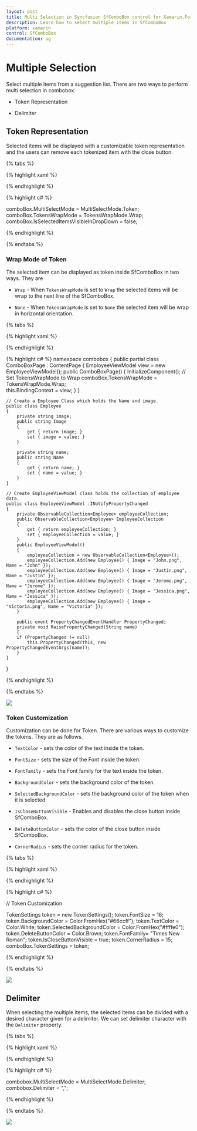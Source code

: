 ```yaml
---
layout: post
title: Multi Selection in Syncfusion SfComboBox control for Xamarin.Forms
description: Learn how to select multiple items in SfComboBox
platform: xamarin
control: SfComboBox
documentation: ug
---
```

# Multiple Selection

Select multiple items from a suggestion list. There are two ways to perform multi selection in combobox.

* Token Representation

* Delimiter

## Token Representation

Selected items will be displayed with a customizable token representation and the users can remove each tokenized item with the close button.

{% tabs %}

{% highlight xaml %}

<StackLayout VerticalOptions="Start" HorizontalOptions="Start" Padding="30">
	<combobox:SfComboBox HeightRequest="40" x:Name="comboBox" MultiSelectMode="Token" TokensWrapMode="Wrap" IsSelectedItemsVisibleInDropDown="false" />                    
</StackLayout> 

{% endhighlight %}

{% highlight c# %}

comboBox.MultiSelectMode = MultiSelectMode.Token;
comboBox.TokensWrapMode = TokensWrapMode.Wrap;
comboBox.IsSelectedItemsVisibleInDropDown = false;

{% endhighlight %}

{% endtabs %}

### Wrap Mode of Token

The selected item can be displayed as token inside SfComboBox in two ways. They are

* `Wrap` - When `TokensWrapMode` is set to `Wrap` the selected items will be wrap to the next line of the SfComboBox.

* `None` - When `TokensWrapMode` is set to `None` the selected item will be wrap in horizontal orientation.

{% tabs %}

{% highlight xaml %}


<StackLayout VerticalOptions="Start" HorizontalOptions="Start" Padding="30">
    <combobox:SfComboBox HeightRequest="40" x:Name="comboBox" DropDownItemHeight="50" DisplayMemberPath="Name" ImageMemberPath="Image" MultiSelectMode="Token" DataSource="{Binding EmployeeCollection}"/>
</StackLayout>

{% endhighlight %}

{% highlight c# %}
namespace combobox
{
    public partial class ComboBoxPage : ContentPage 
    { 
        EmployeeViewModel view = new EmployeeViewModel(); 
        public ComboBoxPage() 
        { 
            InitializeComponent(); 
            // Set TokensWrapMode to Wrap 
            comboBox.TokensWrapMode = TokensWrapMode.Wrap;  
            this.BindingContext = view; 
        } 
    } 

    // Create a Employee Class which holds the Name and image. 
    public class Employee 
    { 
        private string image; 
        public string Image 
        { 
            get { return image; } 
            set { image = value; } 
        } 

        private string name; 
        public string Name 
        { 
            get { return name; } 
            set { name = value; } 
        } 
    } 

    // Create EmployeeViewModel class holds the collection of employee data. 
    public class EmployeeViewModel :INotifyPropertyChanged 
    { 
        private ObservableCollection<Employee> employeeCollection; 
        public ObservableCollection<Employee> EmployeeCollection 
        { 
            get { return employeeCollection; } 
            set { employeeCollection = value; } 
        } 
        public EmployeeViewModel() 
        { 
            employeeCollection = new ObservableCollection<Employee>(); 
            employeeCollection.Add(new Employee() { Image = "John.png", Name = "John" }); 
            employeeCollection.Add(new Employee() { Image = "Justin.png", Name = "Justin" }); 
            employeeCollection.Add(new Employee() { Image = "Jerome.png", Name = "Jerome" });
            employeeCollection.Add(new Employee() { Image = "Jessica.png", Name = "Jessica" }); 
            employeeCollection.Add(new Employee() { Image = "Victoria.png", Name = "Victoria" });
        } 
 
        public event PropertyChangedEventHandler PropertyChanged; 
        private void RaisePropertyChanged(String name) 
        { 
        if (PropertyChanged != null) 
            this.PropertyChanged(this, new PropertyChangedEventArgs(name)); 
        } 
    }
} 

{% endhighlight %}

{% endtabs %}


![](images/MultiSelect/TokenRepresentation_Wrap.png)
 
### Token Customization

Customization can be done for Token. There are various ways to customize the tokens. They are as follows.

* `TextColor` - sets the color of the text inside the token.

* `FontSize` - sets the size of the Font inside the token.

* `FontFamily` - sets the Font family for the text inside the token.

* `BackgroundColor` - sets the background color of the token.

* `SelectedBackgroundColor` - sets the background color of the token when it is selected.

* `IsCloseButtonVisible` - Enables and disables the close button inside SfComboBox.

* `DeleteButtonColor` - sets the color of the close button inside SfComboBox.

* `CornerRadius` - sets the corner radius for the token.



{% tabs %}

{% highlight xaml %}

<StackLayout VerticalOptions="Start" HorizontalOptions="Start" Padding="30">
    <combobox:SfComboBox HeightRequest="40" x:Name="comboBox" DropDownItemHeight="50" DisplayMemberPath="Name" ImageMemberPath="Image" MultiSelectMode="Token" TokensWrapMode="Wrap" DataSource="{Binding EmployeeCollection}"/>
</StackLayout>

{% endhighlight %}

{% highlight c# %}

// Token Customization

TokenSettings token = new TokenSettings();
token.FontSize = 16;
token.BackgroundColor = Color.FromHex("#66ccff");
token.TextColor = Color.White;
token.SelectedBackgroundColor = Color.FromHex("#ffffe0");
token.DeleteButtonColor = Color.Brown;
token.FontFamily= "Times New Roman";
token.IsCloseButtonVisible = true;
token.CornerRadius = 15;
comboBox.TokenSettings = token;
 
{% endhighlight %}

{% endtabs %}


![](images/MultiSelect/TokenRepresentation.png)

## Delimiter

When selecting the multiple items, the selected items can be divided with a desired character given for a delimiter. We can set delimiter character with the `Delimiter` property.

{% tabs %}

{% highlight xaml %}

<StackLayout VerticalOptions="Start" HorizontalOptions="Start" Padding="30">
	<combobox:SfComboBox HeightRequest="40" x:Name="comboBox" MultiSelectMode="Delimiter"  Delimiter="," /> 
</StackLayout> 

{% endhighlight %}

{% highlight c# %}

combobox.MultiSelectMode = MultiSelectMode.Delimiter;
combobox.Delimiter = ",";

{% endhighlight %}

{% endtabs %}

![](images/MultiSelect/Delimiter.png)